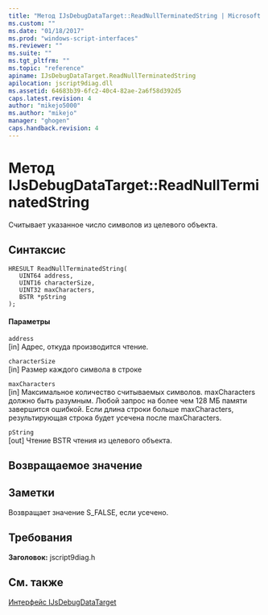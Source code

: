 ```yaml
---
title: "Метод IJsDebugDataTarget::ReadNullTerminatedString | Microsoft Docs"
ms.custom: ""
ms.date: "01/18/2017"
ms.prod: "windows-script-interfaces"
ms.reviewer: ""
ms.suite: ""
ms.tgt_pltfrm: ""
ms.topic: "reference"
apiname: IJsDebugDataTarget.ReadNullTerminatedString
apilocation: jscript9diag.dll
ms.assetid: 64683b39-6fc2-40c4-82ae-2a6f58d392d5
caps.latest.revision: 4
author: "mikejo5000"
ms.author: "mikejo"
manager: "ghogen"
caps.handback.revision: 4
---
```

# Метод IJsDebugDataTarget::ReadNullTerminatedString
Считывает указанное число символов из целевого объекта.  
  
## Синтаксис  
  
```  
HRESULT ReadNullTerminatedString(  
   UINT64 address,  
   UINT16 characterSize,  
   UINT32 maxCharacters,  
   BSTR *pString  
);  
```  
  
#### Параметры  
 `address`  
 \[in\] Адрес, откуда производится чтение.  
  
 `characterSize`  
 \[in\] Размер каждого символа в строке  
  
 `maxCharacters`  
 \[in\] Максимальное количество считываемых символов. maxCharacters должно быть разумным.  Любой запрос на более чем 128 МБ памяти завершится ошибкой.  Если длина строки больше maxCharacters, результирующая строка будет усечена после maxCharacters.  
  
 `pString`  
 \[out\] Чтение BSTR чтения из целевого объекта.  
  
## Возвращаемое значение  
  
## Заметки  
 Возвращает значение S\_FALSE, если усечено.  
  
## Требования  
 **Заголовок:** jscript9diag.h  
  
## См. также  
 [Интерфейс IJsDebugDataTarget](../../winscript/reference/ijsdebugdatatarget-interface.md)